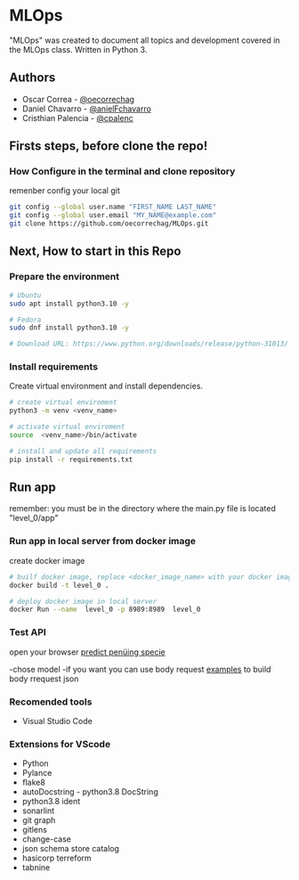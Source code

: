 # MLOps

"MLOps" was created to document all topics and development covered in the MLOps class. Written in Python 3.

## Authors

- Oscar Correa - [@oecorrechag](https://github.com/oecorrechag)
- Daniel Chavarro - [@anielFchavarro](https://github.com/anielFchavarro)
- Cristhian Palencia - [@cpalenc](https://github.com/cpalenc)



## **Firsts steps, before clone the repo!**

### How Configure in the terminal and clone repository

remenber config your local git

```Bash
git config --global user.name "FIRST_NAME LAST_NAME"
git config --global user.email "MY_NAME@example.com" 
git clone https://github.com/oecorrechag/MLOps.git
 ```


## **Next, How to start in this Repo**

### Prepare the environment
```bash
# Ubuntu  
sudo apt install python3.10 -y 

# Fedora
sudo dnf install python3.10 -y

# Download URL: https://www.python.org/downloads/release/python-31013/
```

### Install requirements
Create virtual environment and install dependencies.

```bash
# create virtual enviroment
python3 -m venv <venv_name> 
```

```bash
# activate virtual enviroment
source  <venv_name>/bin/activate
```
```bash
# install and update all requirements
pip install -r requirements.txt
```
## Run app
remember: you must be in the directory where the main.py file is located "level_0/app"

### Run app in local server from docker image
create docker image
```bash
# builf docker image, replace <docker_image_name> with your docker image name
docker build -t level_0 .
```
```bash
# deploy docker image in local server
docker Run --name  level_0 -p 8989:8989  level_0
```
### Test API
open your browser [predict penüing specie](http://localhost:8989/docs#/default/predict_penguins_predict_post)

-chose model
-if you want you can use body request [examples](http://localhost:8989/examples) to build body rrequest json
 
### Recomended tools
- Visual Studio Code

### Extensions for VScode
- Python
- Pylance
- flake8
- autoDocstring - python3.8 DocString
- python3.8 ident
- sonarlint
- git graph
- gitlens
- change-case
- json schema store catalog
- hasicorp terreform
- tabnine


